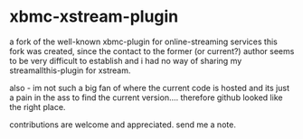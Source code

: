 xbmc-xstream-plugin
===================

a fork of the well-known xbmc-plugin for online-streaming services
this fork was created, since the contact to the former (or current?) author seems to
be very difficult to establish and i had no way of sharing my streamallthis-plugin for xstream.

also - im not such a big fan of where the current code is hosted and its just a pain in the ass
to find the current version.... therefore github looked like the right place.

contributions are welcome and appreciated.
send me a note.